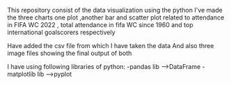 
This repository consist of the data visualization using the python
I've made the three charts one plot ,another bar and scatter plot related to attendance in FIFA WC 2022 , total attendance in fifa WC since 1960 and top international goalscorers respectively

Have added the csv file from which I have taken the data
And also three image files showing the final output of both

I have using following libraries of python:
-pandas lib
-->DataFrame
-matplotlib lib
-->pyplot
